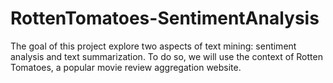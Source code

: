 # RottenTomatoes-SentimentAnalysis
The goal of this project explore two aspects of text mining: sentiment analysis and text summarization. To do so, we will use the context of Rotten Tomatoes, a popular movie review aggregation website.
